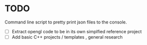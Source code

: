 # TODO 

Command line script to pretty print json files to the console.

- [ ] Extract opengl code to be in its own simplfied reference project
- [ ] Add basic C++ projects / templates , general research